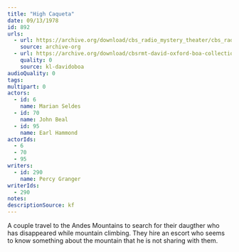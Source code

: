 ```yaml
---
title: "High Caqueta"
date: 09/13/1978
id: 892
urls: 
  - url: https://archive.org/download/cbs_radio_mystery_theater/cbs_radio_mystery_theater-0851-0900.zip/cbs_radio_mystery_theater-0851-0900%2Fcbsrmt_0892_high_caqueta.mp3
    source: archive-org
  - url: https://archive.org/download/cbsrmt-david-oxford-boa-collection/CBSRMT-780913-0892-High-Caqueta-(128-48)_WBBM-JE-{BoA}.mp3
    quality: 0
    source: kl-davidoboa
audioQuality: 0
tags: 
multipart: 0
actors:  
  - id: 6
    name: Marian Seldes  
  - id: 70
    name: John Beal  
  - id: 95
    name: Earl Hammond
actorIds:  
  - 6  
  - 70  
  - 95
writers:  
  - id: 290
    name: Percy Granger
writerIds:  
  - 290
notes: 
descriptionSource: kf
---
```

A couple travel to the Andes Mountains to search for their daugther who has disappeared while mountain climbing. They hire an escort who seems to know something about the mountain that he is not sharing with them.